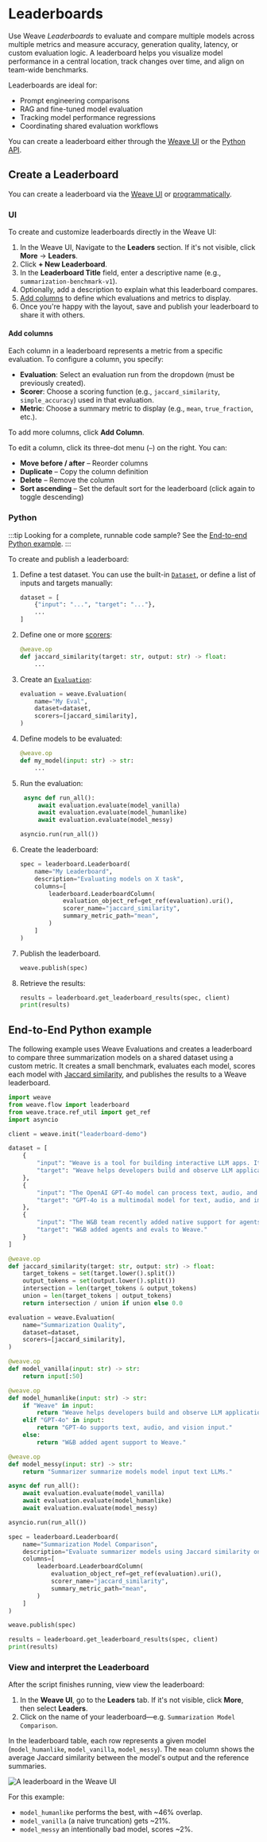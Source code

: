 # Leaderboards

Use Weave _Leaderboards_ to evaluate and compare multiple models across multiple metrics and measure accuracy, generation quality, latency, or custom evaluation logic. A leaderboard helps you visualize model performance in a central location, track changes over time, and align on team-wide benchmarks.

Leaderboards are ideal for:

- Prompt engineering comparisons
- RAG and fine-tuned model evaluation
- Tracking model performance regressions
- Coordinating shared evaluation workflows

You can create a leaderboard either through the [Weave UI](#ui) or the [Python API](#python).

## Create a Leaderboard

You can create a leaderboard via the [Weave UI](#ui) or [programmatically](#python).

### UI

To create and customize leaderboards directly in the Weave UI:

1. In the Weave UI, Navigate to the **Leaders** section. If it's not visible, click **More** → **Leaders**.
2. Click **+ New Leaderboard**.
3. In the **Leaderboard Title** field, enter a descriptive name (e.g., `summarization-benchmark-v1`).
4. Optionally, add a description to explain what this leaderboard compares.
5. [Add columns](#add-columns) to define which evaluations and metrics to display.
6. Once you're happy with the layout, save and publish your leaderboard to share it with others.

#### Add columns

Each column in a leaderboard represents a metric from a specific evaluation. To configure a column, you specify:

- **Evaluation**: Select an evaluation run from the dropdown (must be previously created).
- **Scorer**: Choose a scoring function (e.g., `jaccard_similarity`, `simple_accuracy`) used in that evaluation.
- **Metric**: Choose a summary metric to display (e.g., `mean`, `true_fraction`, etc.).

To add more columns, click **Add Column**.

To edit a column, click its three-dot menu (`⋯`) on the right. You can:

- **Move before / after** – Reorder columns
- **Duplicate** – Copy the column definition
- **Delete** – Remove the column
- **Sort ascending** – Set the default sort for the leaderboard (click again to toggle descending)

### Python

:::tip
Looking for a complete, runnable code sample? See the [End-to-end Python example](#end-to-end-python-example).
:::

To create and publish a leaderboard:

1. Define a test dataset. You can use the built-in [`Dataset`](datasets.md), or define a list of inputs and targets manually:

   ```python
   dataset = [
       {"input": "...", "target": "..."},
       ...
   ]
   ```

2. Define one or more [scorers](../evaluation/scorers.md):

   ```python
   @weave.op
   def jaccard_similarity(target: str, output: str) -> float:
       ...
   ```

3. Create an [`Evaluation`](../core-types/evaluations.md):

   ```python
   evaluation = weave.Evaluation(
       name="My Eval",
       dataset=dataset,
       scorers=[jaccard_similarity],
   )
   ```

4. Define models to be evaluated:

   ```python
   @weave.op
   def my_model(input: str) -> str:
       ...
   ```

5. Run the evaluation:

   ```python
    async def run_all():
        await evaluation.evaluate(model_vanilla)
        await evaluation.evaluate(model_humanlike)
        await evaluation.evaluate(model_messy)

   asyncio.run(run_all())
   ```

6. Create the leaderboard:

   ```python
   spec = leaderboard.Leaderboard(
       name="My Leaderboard",
       description="Evaluating models on X task",
       columns=[
           leaderboard.LeaderboardColumn(
               evaluation_object_ref=get_ref(evaluation).uri(),
               scorer_name="jaccard_similarity",
               summary_metric_path="mean",
           )
       ]
   )
   ```

7. Publish the leaderboard.

   ```python
   weave.publish(spec)
   ```

8. Retrieve the results:

   ```python
   results = leaderboard.get_leaderboard_results(spec, client)
   print(results)
   ```

## End-to-End Python example

The following example uses Weave Evaluations and creates a leaderboard to compare three summarization models on a shared dataset using a custom metric. It creates a small benchmark, evaluates each model, scores each model with [Jaccard similarity](https://www.learndatasci.com/glossary/jaccard-similarity/), and publishes the results to a Weave leaderboard.

```python
import weave
from weave.flow import leaderboard
from weave.trace.ref_util import get_ref
import asyncio

client = weave.init("leaderboard-demo")

dataset = [
    {
        "input": "Weave is a tool for building interactive LLM apps. It offers observability, trace inspection, and versioning.",
        "target": "Weave helps developers build and observe LLM applications."
    },
    {
        "input": "The OpenAI GPT-4o model can process text, audio, and vision inputs, making it a multimodal powerhouse.",
        "target": "GPT-4o is a multimodal model for text, audio, and images."
    },
    {
        "input": "The W&B team recently added native support for agents and evaluations in Weave.",
        "target": "W&B added agents and evals to Weave."
    }
]

@weave.op
def jaccard_similarity(target: str, output: str) -> float:
    target_tokens = set(target.lower().split())
    output_tokens = set(output.lower().split())
    intersection = len(target_tokens & output_tokens)
    union = len(target_tokens | output_tokens)
    return intersection / union if union else 0.0

evaluation = weave.Evaluation(
    name="Summarization Quality",
    dataset=dataset,
    scorers=[jaccard_similarity],
)

@weave.op
def model_vanilla(input: str) -> str:
    return input[:50]

@weave.op
def model_humanlike(input: str) -> str:
    if "Weave" in input:
        return "Weave helps developers build and observe LLM applications."
    elif "GPT-4o" in input:
        return "GPT-4o supports text, audio, and vision input."
    else:
        return "W&B added agent support to Weave."

@weave.op
def model_messy(input: str) -> str:
    return "Summarizer summarize models model input text LLMs."

async def run_all():
    await evaluation.evaluate(model_vanilla)
    await evaluation.evaluate(model_humanlike)
    await evaluation.evaluate(model_messy)

asyncio.run(run_all())

spec = leaderboard.Leaderboard(
    name="Summarization Model Comparison",
    description="Evaluate summarizer models using Jaccard similarity on 3 short samples.",
    columns=[
        leaderboard.LeaderboardColumn(
            evaluation_object_ref=get_ref(evaluation).uri(),
            scorer_name="jaccard_similarity",
            summary_metric_path="mean",
        )
    ]
)

weave.publish(spec)

results = leaderboard.get_leaderboard_results(spec, client)
print(results)
```

### View and interpret the Leaderboard

After the script finishes running, view view the leaderboard:

1. In the **Weave UI**, go to the **Leaders** tab. If it's not visible, click **More**, then select **Leaders**.
2. Click on the name of your leaderboard—e.g. `Summarization Model Comparison`.

In the leaderboard table, each row represents a given model (`model_humanlike`, `model_vanilla`, `model_messy`). The `mean` column shows the average Jaccard similarity between the model's output and the reference summaries.

![A leaderboard in the Weave UI](imgs/leaderboard-example.png)

For this example:

- `model_humanlike` performs the best, with \~46% overlap.
- `model_vanilla` (a naive truncation) gets \~21%.
- `model_messy` an intentionally bad model, scores \~2%.
